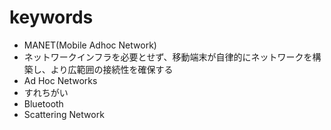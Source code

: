 keywords
===

- MANET(Mobile Adhoc Network)
 - ネットワークインフラを必要とせず、移動端末が自律的にネットワークを構築し、より広範囲の接続性を確保する
- Ad Hoc Networks
- すれちがい
- Bluetooth
- Scattering Network
